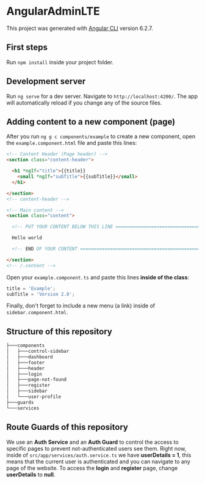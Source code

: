 # AngularAdminLTE

This project was generated with [Angular CLI](https://github.com/angular/angular-cli) version 6.2.7.

## First steps

Run `npm install` inside your project folder.

## Development server

Run `ng serve` for a dev server. Navigate to `http://localhost:4200/`. The app will automatically reload if you change any of the source files.

## Adding content to a new component (page)

After you run `ng g c components/example` to create a new component, open the `example.component.html` file and paste this lines:
```html
<!-- Content Header (Page header) -->
<section class="content-header">

  <h1 *ngIf="title">{{title}}
    <small *ngIf="subTitle">{{subTitle}}</small>
  </h1>

</section>
<!-- content-header -->

<!-- Main content -->
<section class="content">

  <!-- PUT YOUR CONTENT BELOW THIS LINE ================================================== -->

  Hello world

  <!-- END OF YOUR CONTENT ================================================== -->

</section>
<!-- /.content -->
```

Open your `example.component.ts` and paste this lines **inside of the class**:
```typescript
title = 'Example';
subTitle = 'Version 2.0';
```

Finally, don't forget to include a new menu (a link) inside of `sidebar.component.html`.

## Structure of this repository
```bash
├───components
│   ├───control-sidebar
│   ├───dashboard
│   ├───footer
│   ├───header
│   ├───login
│   ├───page-not-found
│   ├───register
│   ├───sidebar
│   └───user-profile
├───guards
└───services
```

## Route Guards of this repository
We use an **Auth Service** and an **Auth Guard** to control the access to specific pages to prevent not-authenticated users see them. Right now, inside of `src/app/services/auth.service.ts` we have **userDetails = 1**, this means that the current user is authenticated and you can navigate to any page of the website. To access the **login** and **register** page, change **userDetails** to **null**.
